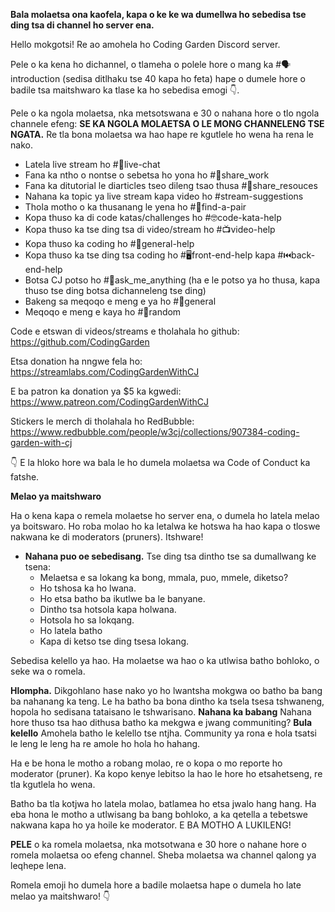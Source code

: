 **Bala molaetsa ona kaofela, kapa o ke ke wa dumellwa ho sebedisa tse ding tsa di channel ho server ena.**

Hello mokgotsi! Re ao amohela ho Coding Garden Discord server.

Pele o ka kena ho dichannel, o tlameha o polele hore o mang ka #🗣introduction (sedisa ditlhaku tse 40 kapa ho feta) hape o dumele hore o badile tsa maitshwaro ka tlase ka ho sebedisa emogi 👇.

Pele o ka ngola molaetsa, nka metsotswana e 30 o nahana hore o tlo ngola channele efeng:
**SE KA NGOLA MOLAETSA O LE MONG CHANNELENG TSE NGATA.** Re tla bona molaetsa wa hao hape re kgutlele ho wena ha rena le nako.

* Latela live stream ho #🔴live-chat
* Fana ka ntho o nontse o sebetsa ho yona ho #🎨share_work
* Fana ka ditutorial le diarticles tseo dileng tsao thusa #📖share_resouces
* Nahana ka topic ya live stream kapa video ho #stream-suggestions
* Thola motho o ka thusanang le yena ho #👫find-a-pair
* Kopa thuso ka di code katas/challenges ho #🤓code-kata-help
* Kopa thuso ka tse ding tsa di video/stream ho #📺video-help
* Kopa thuso ka coding ho #🌈general-help
* Kopa thuso ka tse ding tsa coding ho #🖥front-end-help kapa #⏮back-end-help
* Botsa CJ potso ho #🤔ask_me_anything (ha e le potso ya ho thusa, kapa thuso tse ding botsa dichanneleng tse ding) 
* Bakeng sa meqoqo e meng e ya ho #💬general
* Meqoqo e meng e kaya ho #🎲random

Code e etswan di videos/streams e tholahala ho github: <https://github.com/CodingGarden>

Etsa donation ha nngwe fela ho: <https://streamlabs.com/CodingGardenWithCJ>

E ba patron ka donation ya $5 ka kgwedi: <https://www.patreon.com/CodingGardenWithCJ>

Stickers le merch di tholahala ho RedBubble: <https://www.redbubble.com/people/w3cj/collections/907384-coding-garden-with-cj>

👇 E la hloko hore wa bala le ho dumela molaetsa wa Code of Conduct ka fatshe.

**Melao ya maitshwaro**

Ha o kena kapa o remela molaetse ho server ena, o dumela ho latela melao ya boitswaro. Ho roba molao ho ka letalwa ke hotswa ha hao kapa o tloswe nakwana ke di moderators (pruners). Itshware!

* **Nahana puo oe sebedisang.** Tse ding tsa dintho tse sa dumallwang ke tsena:
  * Melaetsa e sa lokang ka bong, mmala, puo, mmele, diketso?
  * Ho tshosa ka ho lwana.
  * Ho etsa batho ba ikutlwe ba le banyane.
  * Dintho tsa hotsola kapa holwana.
  * Hotsola ho sa lokqang.
  * Ho latela batho
  * Kapa di ketso tse ding tsesa lokang.

Sebedisa kelello ya hao. Ha molaetse wa hao o ka utlwisa batho bohloko, o seke wa o romela.

**Hlompha.** Dikgohlano hase nako yo ho lwantsha mokgwa oo batho ba bang ba nahanang ka teng. Le ha batho ba bona dintho ka tsela tsesa tshwaneng, hopola ho sedisana tataisano le tshwarisano.
**Nahana ka babang** Nahana hore thuso tsa hao dithusa batho ka mekgwa e jwang communiting?
**Bula kelello** Amohela batho le kelello tse ntjha. Community ya rona e hola tsatsi le leng le leng ha re amole ho hola ho hahang.

Ha e be hona le motho a robang molao, re o kopa o mo reporte ho moderator (pruner). Ka kopo kenye lebitso la hao le hore ho etsahetseng, re tla kgutlela ho wena.

Batho ba tla kotjwa ho latela molao, batlamea ho etsa jwalo hang hang. Ha eba hona le motho a utlwisang ba bang bohloko, a ka qetella a tebetswe nakwana kapa ho ya hoile ke moderator. E BA MOTHO A LUKILENG!

**PELE** o ka romela molaetsa, nka motsotwana e 30 hore o nahane hore o romela molaetsa oo efeng channel. Sheba molaetsa wa channel qalong ya leqhepe lena.

Romela emoji ho dumela hore a badile molaetsa hape o dumela ho late melao ya maitshwaro! 👇
